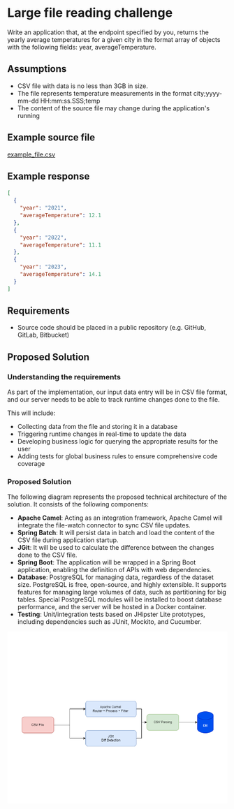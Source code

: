# Large file reading challenge

Write an application that, at the endpoint specified by you, returns the yearly average temperatures for a given city in the format array of objects with the following fields: year, averageTemperature.

## Assumptions

- CSV file with data is no less than 3GB in size.
- The file represents temperature measurements in the format city;yyyy-mm-dd HH:mm:ss.SSS;temp
- The content of the source file may change during the application's running

## Example source file
[example_file.csv](inputs/example_file.csv)


## Example response
```json
[
  {
	"year": "2021",
	"averageTemperature": 12.1
  },
  {
	"year": "2022",
	"averageTemperature": 11.1
  },
  {
	"year": "2023",
	"averageTemperature": 14.1
  }
]
```

## Requirements
- Source code should be placed in a public repository (e.g. GitHub, GitLab, Bitbucket)

## Proposed Solution

### Understanding the requirements

As part of the implementation, our input data entry will be in CSV file format, and our server needs to be able to track runtime changes done to the file.

This will include:

- Collecting data from the file and storing it in a database
- Triggering runtime changes in real-time to update the data
- Developing business logic for querying the appropriate results for the user
- Adding tests for global business rules to ensure comprehensive code coverage

### Proposed Solution

The following diagram represents the proposed technical architecture of the solution. It consists of the following components:

- **Apache Camel**: Acting as an integration framework, Apache Camel will integrate the file-watch connector to sync CSV file updates.
- **Spring Batch**: It will persist data in batch and load the content of the CSV file during application startup.
- **JGit**: It will be used to calculate the difference between the changes done to the CSV file.
- **Spring Boot**: The application will be wrapped in a Spring Boot application, enabling the definition of APIs with web dependencies.
- **Database**: PostgreSQL for managing data, regardless of the dataset size. PostgreSQL is free, open-source, and highly extensible. It supports features for managing large volumes of data, such as partitioning for big tables. Special PostgreSQL modules will be installed to boost database performance, and the server will be hosted in a Docker container.
- **Testing**: Unit/integration tests based on JHipster Lite prototypes, including dependencies such as JUnit, Mockito, and Cucumber.

![img.png](documentation/arch.png)